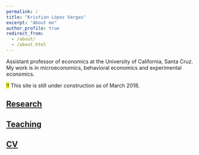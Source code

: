 ```yaml
---
permalink: /
title: "Kristian López Vargas"
excerpt: "About me"
author_profile: true
redirect_from: 
  - /about/
  - /about.html
---
```



Assistant professor of economics at the University of California, Santa Cruz.
My work is in microeconomics, behavioral economics and experimental economics.

<mark>!!</mark>  This site is still under construction as of March 2018.

## [Research](research)

## [Teaching](teaching)

## [CV](CV)


<!--
git commit -am "add change to ________" && git push
-->

<!--
git add _pages/about.md && git commit -m "add change to _pages/about" && git push
-->